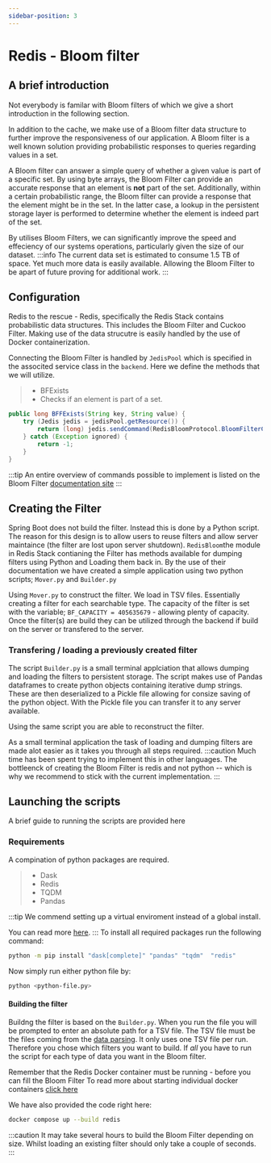 ```yaml
---
sidebar-position: 3
---
```


# Redis - Bloom filter

## A brief introduction

Not everybody is familar with Bloom filters of which we give a short introduction in the following section.

In addition to the cache, we make use of a Bloom filter data structure to further improve the responsiveness of our application.
A Bloom filter is a well known solution providing probabilistic responses to queries regarding values in a set.

A Bloom filter can answer a simple query of whether a given value is part of a specific set.
By using byte arrays, the Bloom Filter can provide an accurate response that an element is **not** part of the set. Additionally, within a certain probabilistic range,
the Bloom filter can provide a response that the element might be in the set. In the latter case, a lookup in the persistent storage layer is performed to determine whether the element is indeed part of the set.

By utilises Bloom Filters, we can significantly improve the speed and effeciency of our systems operations, particularly given the size of our dataset.
:::info
The current data set is estimated to consume 1.5 TB of space. Yet much more data is easily available. Allowing the Bloom Filter to be apart of future proving for additional work.
:::

## Configuration

Redis to the rescue - Redis, specifically the Redis Stack contains probabilistic data structures. This includes the
Bloom Filter and Cuckoo Filter.
Making use of the data strucutre is easily handled by the use of Docker containerization.

Connecting the Bloom Filter is handled by `JedisPool` which is specified in the associted service class in the `backend`.
Here we define the methods that we will utilize.

> - BFExists
> - Checks if an element is part of a set.

```java
public long BFFExists(String key, String value) {
    try (Jedis jedis = jedisPool.getResource()) {
        return (long) jedis.sendCommand(RedisBloomProtocol.BloomFilterCommand.EXISTS, key, value);
    } catch (Exception ignored) {
        return -1;
    }
}
```

:::tip
An entire overview of commands possible to implement is listed on the Bloom Filter [documentation site](https://redis.io/commands/?name=bf)
:::

## Creating the Filter

Spring Boot does not build the filter. Instead this is done by a Python script.
The reason for this design is to allow users to reuse filters and allow server maintaince (the filter are lost upon server shutdown).
`RedisBloom`the module in Redis Stack contianing the Filter has methods available for dumping filters using Python and Loading them back in.
By the use of their documentation we have created a simple application using two python scripts; `Mover.py` and `Builder.py`

Using `Mover.py` to construct the filter. We load in TSV files. Essentially creating a filter for each searchable type.
The capacity of the filter is set with the variable; `BF_CAPACITY = 405635679` - allowing plenty of capacity.
Once the filter(s) are build they can be utilized through the backend if build on the server or transfered to the server.

### Transfering / loading a previously created filter

The script `Builder.py` is a small terminal applciation that allows dumping and loading the filters to persistent storage.
The script makes use of Pandas dataframes to create python objects containing iterative dump strings. These are then deserialized to a Pickle file allowing for consize saving of the python object.
With the Pickle file you can transfer it to any server available.

Using the same script you are able to reconstruct the filter.

As a small terminal application the task of loading and dumping filters are made alot easier as it takes you through all steps required.
:::caution
Much time has been spent trying to implement this in other languages. The bottleenck of creating the Bloom Filter is redis and not python -- which is why we recommend to stick with the current implementation.
:::

## Launching the scripts

A brief guide to running the scripts are provided here

### Requirements

A compination of python packages are required.

> - Dask
> - Redis
> - TQDM
> - Pandas

:::tip
We commend setting up a virtual enviroment instead of a global install.

You can read more [here](https://docs.python.org/3/library/venv.html).
:::
To install all required packages run the following command:

```zsh
python -m pip install "dask[complete]" "pandas" "tqdm"  "redis"
```

Now simply run either python file by:

```zsh
python <python-file.py>
```

#### Building the filter

Buildng the filter is based on the `Builder.py`.
When you run the file you will be prompted to enter an absolute path for a TSV file.
The TSV file must be the files coming from the [data parsing](../Loading).
It only uses one TSV file per run. Therefore you chose which filters you want to build. If _all_ you have to run the script for each type of data you want in the Bloom filter.

Remember that the Redis Docker container must be running - before you can fill the Bloom Filter
To read more about starting individual docker containers [click here](../Docker#deploying-all-or-one-image)

We have also provided the code right here:

```bash
docker compose up --build redis
```

:::caution
It may take several hours to build the Bloom Filter depending on size.
Whilst loading an existing filter should only take a couple of seconds.
:::
